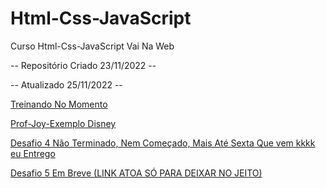 # Html-Css-JavaScript
 Curso Html-Css-JavaScript Vai Na Web

 -- Repositório Criado 23/11/2022 -- 

 -- Atualizado 25/11/2022 --

  <a href="https://gustavos4ntos.github.io/Html-Css-JavaScript/Treinos/Seletores-Propriedades">Treinando No Momento</a>

  <a href="https://gustavos4ntos.github.io/Html-Css-JavaScript/Desafios/joy-base">Prof-Joy-Exemplo Disney</a>

  <a href="https://gustavos4ntos.github.io/Html-Css-JavaScript/Desafios/dsf4"> Desafio 4 Não Terminado, Nem Começado, Mais Até Sexta Que vem kkkk eu Entrego</a>

  <a href="https://gustavos4ntos.github.io/Html-Css-JavaScript/Desafios/dsf"> Desafio 5 Em Breve (LINK ATOA SÓ PARA DEIXAR NO JEITO)</a>

  

  
